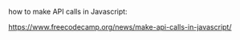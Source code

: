 how to make API calls in Javascript: 

https://www.freecodecamp.org/news/make-api-calls-in-javascript/